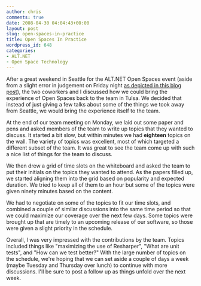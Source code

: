```yaml
---
author: chris
comments: true
date: 2008-04-30 04:04:43+00:00
layout: post
slug: open-spaces-in-practice
title: Open Spaces In Practice
wordpress_id: 648
categories:
- ALT.NET
- Open Space Technology
---
```


After a great weekend in Seattle for the ALT.NET Open Spaces event (aside from a slight error in judgement on Friday night [as depicted in this blog post](http://flux88.com/ALTNETDay1.aspx)), the two coworkers and I discussed how we could bring the experience of Open Spaces back to the team in Tulsa. We decided that instead of just giving a few talks about some of the things we took away from Seattle, we would bring the experience itself to the team.

At the end of our team meeting on Monday, we laid out some paper and pens and asked members of the team to write up topics that they wanted to discuss. It started a bit slow, but within minutes we had **eighteen** topics on the wall. The variety of topics was excellent, most of which targeted a different subset of the team. It was great to see the team come up with such a nice list of things for the team to discuss.

We then drew a grid of time slots on the whiteboard and asked the team to put their initials on the topics they wanted to attend. As the papers filled up, we started aligning them into the grid based on popularity and expected duration. We tried to keep all of them to an hour but some of the topics were given ninety minutes based on the content.

We had to negotiate on some of the topics to fit our time slots, and combined a couple of similar discussions into the same time period so that we could maximize our coverage over the next few days. Some topics were brought up that are timely to an upcoming release of our software, so those were given a slight priority in the schedule.

Overall, I was very impressed with the contributions by the team. Topics included things like "maximizing the use of Resharper", "What are unit tests", and "How can we test better?" With the large number of topics on the schedule, we're hoping that we can set aside a couple of days a week (maybe Tuesday and Thursday over lunch) to continue with more discussions. I'll be sure to post a follow up as things unfold over the next week.
